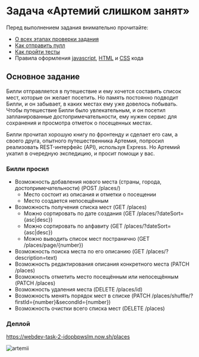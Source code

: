 # Задача «Артемий слишком занят»

Перед выполнением задания внимательно прочитайте:

- [О всех этапах проверки задания](https://github.com/urfu-2017/guides/blob/master/workflow/overall.md)
- [Как отправить пулл](https://github.com/urfu-2017/guides/blob/master/workflow/pull.md)
- [Как пройти тесты](https://github.com/urfu-2017/guides/blob/master/workflow/test.md)
- Правила оформления [javascript](https://github.com/urfu-2017/guides/blob/master/codestyle/js.md), [HTML](https://github.com/urfu-2017/guides/blob/master/codestyle/html.md) и [CSS](https://github.com/urfu-2017/guides/blob/master/codestyle/css.md) кода

## Основное задание
Билли отправляется в путешествие и ему хочется составить список мест,
которые он желает посетить. Но память постоянно подводит Билли,
и он забывает, в каких местах ему уже довелось побывать. Чтобы путешествие Билли было
увлекательным, и он посетил запланированные достопримечательности, ему нужен сервис для сохранения и просмотра отметок о посещенных местах.

Билли прочитал хорошую книгу по фронтенду и сделает его сам,
а своего друга, опытного путешественника Артемия, попросил реализовать REST-интерфейс (API), используя Express.
Но Артемий укатил в очередную экспедицию, и просит помощи у вас.

### Билли просил
- Возможность добавления нового места (страны, города, достопримечательности) (POST /places/)
    - Место состоит из описания и отметки о посещении
    - Место создается непосещённым
- Возможность получения списка мест (GET /places)
    - Можно сортировать по дате создания (GET /places/?dateSort={asc|desc})
    - Можно сортировать по алфавиту (GET /places/?dateSort={asc|desc})
    - Можно выводить список мест постранично (GET /places/page/{number})
- Возможность поиска места по его описанию (GET /places/?description=text)
- Возможность редактирования описания конкретного места (PATCH /places)
- Возможность отметить место посещённым или непосещённым (PATCH /places)
- Возможность удаления места (DELETE /places/id)
- Возможность менять порядок мест в списке (PATCH /places/shuffle/?firstId={number}&secondId={number})
- Возможность очистки всего списка мест (DELETE /places)

### Деплой
https://webdev-task-2-idopbpwslm.now.sh/places

![artemii](https://user-images.githubusercontent.com/8963033/37154087-b5f1ed76-2300-11e8-81b7-0a8700bc5f57.png)
